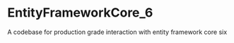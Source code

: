 # EntityFrameworkCore_6
A codebase for production grade interaction with entity framework core six 
